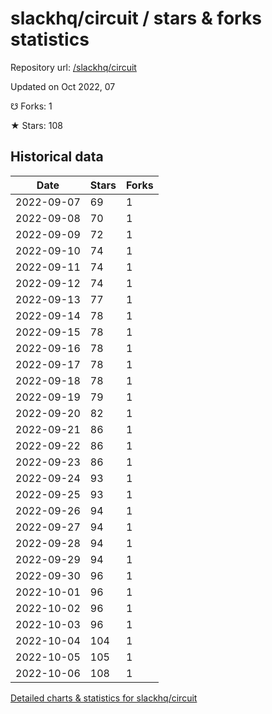 # slackhq/circuit / stars & forks statistics

Repository url: [/slackhq/circuit](https://github.com/slackhq/circuit)

Updated on Oct 2022, 07

☋ Forks: 1

★ Stars: 108

## Historical data
| Date | Stars | Forks |
|------|-------|-------|
| 2022-09-07 | 69 | 1 | 
| 2022-09-08 | 70 | 1 | 
| 2022-09-09 | 72 | 1 | 
| 2022-09-10 | 74 | 1 | 
| 2022-09-11 | 74 | 1 | 
| 2022-09-12 | 74 | 1 | 
| 2022-09-13 | 77 | 1 | 
| 2022-09-14 | 78 | 1 | 
| 2022-09-15 | 78 | 1 | 
| 2022-09-16 | 78 | 1 | 
| 2022-09-17 | 78 | 1 | 
| 2022-09-18 | 78 | 1 | 
| 2022-09-19 | 79 | 1 | 
| 2022-09-20 | 82 | 1 | 
| 2022-09-21 | 86 | 1 | 
| 2022-09-22 | 86 | 1 | 
| 2022-09-23 | 86 | 1 | 
| 2022-09-24 | 93 | 1 | 
| 2022-09-25 | 93 | 1 | 
| 2022-09-26 | 94 | 1 | 
| 2022-09-27 | 94 | 1 | 
| 2022-09-28 | 94 | 1 | 
| 2022-09-29 | 94 | 1 | 
| 2022-09-30 | 96 | 1 | 
| 2022-10-01 | 96 | 1 | 
| 2022-10-02 | 96 | 1 | 
| 2022-10-03 | 96 | 1 | 
| 2022-10-04 | 104 | 1 | 
| 2022-10-05 | 105 | 1 | 
| 2022-10-06 | 108 | 1 | 


[Detailed charts & statistics for slackhq/circuit](https://reviewgithub.com/rep/slackhq/circuit)
